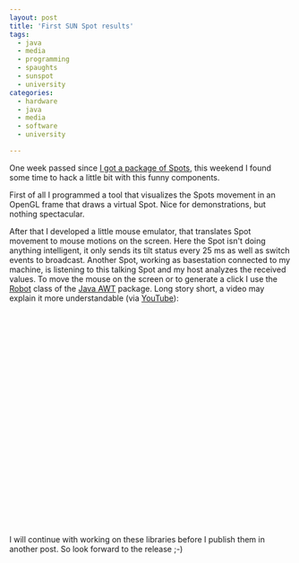 ```yaml
---
layout: post
title: 'First SUN Spot results'
tags:
  - java
  - media
  - programming
  - spaughts
  - sunspot
  - university
categories:
  - hardware
  - java
  - media
  - software
  - university

---
```


One week passed since <a href="/2010/05/playing-around-with-sun-spots/">I got a package of Spots</a>, this weekend I found some time to hack a little bit with this funny components.

First of all I programmed a tool that visualizes the Spots movement in an OpenGL frame that draws a virtual Spot. Nice for demonstrations, but nothing spectacular.

After that I developed a little mouse emulator, that translates Spot movement to mouse motions on the screen. Here the Spot isn't doing anything intelligent, it only sends its tilt status every 25 ms as well as switch events to broadcast.
Another Spot, working as basestation connected to my machine, is listening to this talking Spot and my host analyzes the received values. To move the mouse on the screen or to generate a click I use the <a href="http://java.sun.com/j2se/1.4.2/docs/api/java/awt/Robot.html">Robot</a> class of the <a href="http://java.sun.com/j2se/1.4.2/docs/api/java/awt/package-summary.html">Java AWT</a> package. Long story short, a video may explain it more understandable (via <a href="http://www.youtube.com/watch?v=jobv8QDYvpg">YouTube</a>):

<p style="text-align: center;"><object classid="clsid:d27cdb6e-ae6d-11cf-96b8-444553540000" width="480" height="385" codebase="http://download.macromedia.com/pub/shockwave/cabs/flash/swflash.cab#version=6,0,40,0"><param name="allowFullScreen" value="true" /><param name="allowscriptaccess" value="always" /><param name="src" value="http://www.youtube.com/v/jobv8QDYvpg&amp;hl=en_US&amp;fs=1&amp;" /><param name="allowfullscreen" value="true" /><embed type="application/x-shockwave-flash" width="480" height="385" src="http://www.youtube.com/v/jobv8QDYvpg&amp;hl=en_US&amp;fs=1&amp;" allowscriptaccess="always" allowfullscreen="true"></embed></object>

I will continue with working on these libraries before I publish them in another post. So look forward to the release ;-)</p>
